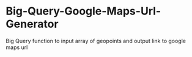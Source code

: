 # Big-Query-Google-Maps-Url-Generator
Big Query function to input array of geopoints and output link to google maps url
